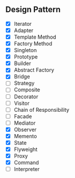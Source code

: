 ## Design Pattern

- [x] Iterator
- [x] Adapter
- [x] Template Method
- [x] Factory Method
- [x] Singleton
- [x] Prototype
- [x] Builder
- [x] Abstract Factory
- [x] Bridge
- [ ] Strategy
- [ ] Composite
- [ ] Decorator
- [ ] Visitor
- [ ] Chain of Responsibility
- [ ] Facade
- [ ] Mediator
- [x] Observer
- [x] Memento
- [x] State
- [x] Flyweight
- [x] Proxy
- [x] Command
- [ ] Interpreter
